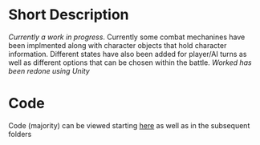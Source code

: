 # Short Description
_Currently a work in progress_. Currently some combat mechanines have been implmented along with character objects that hold character information. Different states have also been added for player/AI turns as well as different options that can be chosen within the battle.
_Worked has been redone using Unity_
# Code
Code (majority) can be viewed starting [here](https://github.com/vmmirabella/projects/tree/master/Cards%20of%20Magic/Appliction/TurnBasedBattle/scripts) as well as in the subsequent folders




